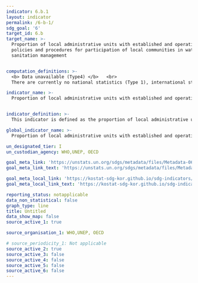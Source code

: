 ```yaml
---
indicator: 6.b.1
layout: indicator
permalink: /6-b-1/
sdg_goal: '6'
target_id: 6.b
target_name: >-
  Proportion of local administrative units with established and operational
  policies and procedures for participation of local communities in water and
  sanitation management


computation_definitions: >-
  <b> Data unavailable (Type4) </b>   <br>
  There are currently no national statistics (Type 1), international statistics (Type 2), or alternative national statistics (Type 3) available. The Data of Type 1, type 2, or type 3 can be also included in case of temporary unavailability.

indicator_name: >-
  Proportion of local administrative units with established and operational policies and procedures for participation of local communities in water and sanitation management 


indicator_definition: >-
  This indicator is defined as the proportion of local administrative units with established administrative policies and procedures for meaningful contribution by individuals and communities to the orientations of and decisions on water and hygiene management. 

global_indicator_name: >-
  Proportion of local administrative units with established and operational policies and procedures for participation of local communities in water and sanitation management 

un_designated_tier: I
un_custodian_agency: WHO,UNEP, OECD

goal_meta_link: 'https://unstats.un.org/sdgs/metadata/files/Metadata-06-0b-01.pdf'
goal_meta_link_text: 'https://unstats.un.org/sdgs/metadata/files/Metadata-06-0b-01.pdf'

goal_meta_local_link: 'https://kostat-sdg-kor.github.io/sdg-indicators/public/data/Metadata-06-0b-01_ENG.pdf'
goal_meta_local_link_text: 'https://kostat-sdg-kor.github.io/sdg-indicators/public/data/Metadata-06-0b-01_ENG.pdf'

reporting_status: notapplicable
data_non_statistical: false
graph_type: line
title: Untitled
data_show_map: false
source_active_1: true

source_organisation_1: WHO,UNEP, OECD

# source_periodicity_1: Not applicable
source_active_2: true
source_active_3: false
source_active_4: false
source_active_5: false
source_active_6: false
---
```

